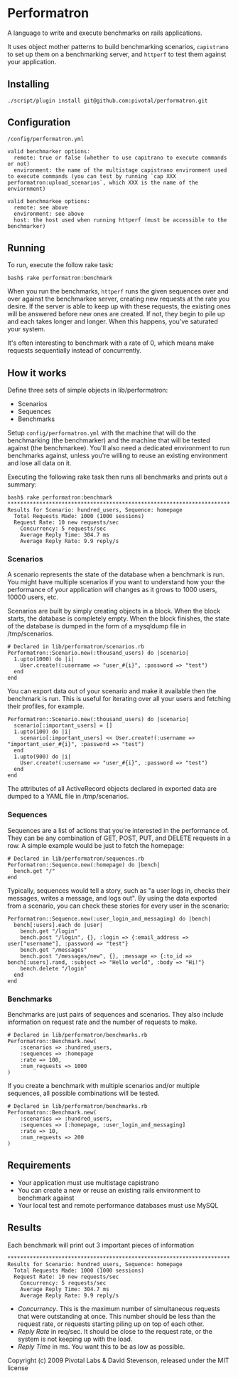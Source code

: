 Performatron
==================
A language to write and execute benchmarks on rails applications.

It uses object mother patterns to build benchmarking scenarios,
`capistrano` to set up them on a benchmarking server, and `httperf` to test them against your application.

Installing
----------
    ./script/plugin install git@github.com:pivotal/performatron.git

Configuration
-------------
`/config/performatron.yml`

    valid benchmarker options:
      remote: true or false (whether to use capitrano to execute commands or not)
      environment: the name of the multistage capistrano environment used to execute commands (you can test by running `cap XXX performatron:upload_scenarios`, which XXX is the name of the enviornment)

    valid benchmarkee options:
      remote: see above
      environment: see above
      host: the host used when running httperf (must be accessible to the benchmarker)

Running
-------
To run, execute the follow rake task:

    bash$ rake performatron:benchmark

When you run the benchmarks, `httperf` runs the given sequences over and over against the benchmarkee server, creating new requests at the rate you desire.
If the server is able to keep up with these requests, the existing ones will be answered before new ones are created.  If not, they begin to pile up and each
takes longer and longer.  When this happens, you've saturated your system.

It's often interesting to benchmark with a rate of 0, which means make requests sequentially instead of concurrently.

How it works
------------

Define three sets of simple objects in lib/performatron:

 * Scenarios
 * Sequences
 * Benchmarks

Setup `config/performatron.yml` with the machine that will do the benchmarking (the benchmarker) and the machine that will
be tested against (the benchmarkee).  You'll also need a dedicated environment to run benchmarks against, unless you're
willing to reuse an existing environment and lose all data on it.

Executing the following rake task then runs all benchmarks and prints out a summary:

    bash$ rake performatron:benchmark
    **********************************************************************
    Results for Scenario: hundred_users, Sequence: homepage
      Total Requests Made: 1000 (1000 sessions)
      Request Rate: 10 new requests/sec
        Concurrency: 5 requests/sec
        Average Reply Time: 304.7 ms
        Average Reply Rate: 9.9 reply/s


### Scenarios
A scenario represents the state of the database when a benchmark is run.  You might have multiple scenarios if you want
to understand how your the performance of your application will changes as it grows to 1000 users, 10000 users, etc.

Scenarios are built by simply creating objects in a block.  When the block starts, the database is completely empty.
When the block finishes, the state of the database is dumped in the form of a mysqldump file in /tmp/scenarios.

    # Declared in lib/performatron/scenarios.rb
    Performatron::Scenario.new(:thousand_users) do |scenario|
      1.upto(1000) do |i|
        User.create!(:username => "user_#{i}", :password => "test")
      end
    end

You can export data out of your scenario and make it available then the benchmark is run.  This is useful for iterating
over all your users and fetching their profiles, for example.

    Performatron::Scenario.new(:thousand_users) do |scenario|
      scenario[:important_users] = []
      1.upto(100) do |i|
        scenario[:important_users] << User.create!(:username => "important_user_#{i}", :password => "test")
      end
      1.upto(900) do |i|
        User.create!(:username => "user_#{i}", :password => "test")
      end
    end

The attributes of all ActiveRecord objects declared in exported data are dumped to a YAML file in /tmp/scenarios.

### Sequences
Sequences are a list of actions that you're interested in the performance of.  They can be any combination of GET, POST,
PUT, and DELETE requests in a row.  A simple example would be just to fetch the homepage:

    # Declared in lib/performatron/sequences.rb
    Performatron::Sequence.new(:homepage) do |bench|
      bench.get "/"
    end

Typically, sequences would tell a story, such as "a user logs in, checks their messages,
writes a message, and logs out".  By using the data exported from a scenario, you can check these stories for every
user in the scenario:

    Performatron::Sequence.new(:user_login_and_messaging) do |bench|
      bench[:users].each do |user|
        bench.get "/login"
        bench.post "/login", {}, :login => {:email_address => user["username"], :password => "test"}
        bench.get "/messages"
        bench.post "/messages/new", {}, :message => {:to_id => bench[:users].rand, :subject => "Hello world", :body => "Hi!"}
        bench.delete "/login"
      end
    end

### Benchmarks

Benchmarks are just pairs of sequences and scenarios.  They also include information on request rate and the number
of requests to make.

    # Declared in lib/performatron/benchmarks.rb
    Performatron::Benchmark.new(
        :scenarios => :hundred_users,
        :sequences => :homepage
        :rate => 100,
        :num_requests => 1000
    )

If you create a benchmark with multiple scenarios and/or multiple sequences, all possible combinations
will be tested.

    # Declared in lib/performatron/benchmarks.rb
    Performatron::Benchmark.new(
        :scenarios => :hundred_users,
        :sequences => [:homepage, :user_login_and_messaging]
        :rate => 10,
        :num_requests => 200
    )


Requirements
------------

 * Your application must use multistage capistrano
 * You can create a new or reuse an existing rails environment to benchmark against
 * Your local test and remote performance databases must use MySQL

Results
-------

Each benchmark will print out 3 important pieces of information

    **********************************************************************
    Results for Scenario: hundred_users, Sequence: homepage
      Total Requests Made: 1000 (1000 sessions)
      Request Rate: 10 new requests/sec
        Concurrency: 5 requests/sec
        Average Reply Time: 304.7 ms
        Average Reply Rate: 9.9 reply/s

* *Concurrency*.  This is the maximum number of simultaneous requests that were outstanding at once.  This number should be less than the request rate, or requests starting piling up on top of each other.
* *Reply Rate* in req/sec. It should be close to the request rate, or the system is not keeping up with the load.
* *Reply Time* in ms.  You want this to be as low as possible.

Copyright (c) 2009 Pivotal Labs & David Stevenson, released under the MIT license
